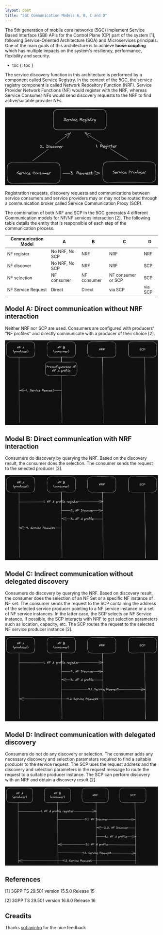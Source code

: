 ```yaml
---
layout: post
title: "5GC Communication Models A, B, C and D"
---
```


The 5th generation of mobile core networks (5GC) implement Service Based Interface (SBI) APIs for the Control Plane (CP) part of the system [1], following Service-Oriented Architecture (SOA) and Microservices principals. One of the main goals of this architecture is to achieve **loose coupling** which has multiple impacts on the system's resiliency, performance, flexibility and security.

- toc
{: toc }

The service discovery function in this architecture is performed by a component called Service Registry. In the context of the 5GC, the service registry component is called Network Repository Function (NRF). Service Provider Network Functions (NF) would register with the NRF, whereas Service Consumer NFs would send discovery requests to the NRF to find active/suitable provider NFs.

![Service discovery in SOA](assets/posts/soa-discovery.png "Service discovery in SOA")

Registration requests, discovery requests and communications between service consumers and service providers may or may not be routed through a communication broker called Service Communication Proxy (SCP).

The combination of both NRF and SCP in the 5GC generates 4 different Communication models for NF/NF services interaction [2]. The following table details the entity that is responsible of each step of the communication process.

| Communication Model    | A              | B           | C                  | D       |
|------------------------|----------------|-------------|--------------------|---------|
| NF register            | No NRF, No SCP | NRF         | NRF                | NRF     |
| NF discover            | No NRF, No SCP | NRF         | NRF                | SCP     |
| NF selection           | NF consumer    | NF consumer | NF consumer or SCP | SCP     |
| NF Service Request     | Direct         | Direct      | via SCP            | via SCP |

## Model A: Direct communication without NRF interaction

Neither NRF nor SCP are used. Consumers are configured with producers' "NF profiles" and directly communicate with a producer of their choice [2].

![Model A: Direct communication without NRF interaction](assets/posts/5gc-sig-model-a.png "Model A: Direct communication without NRF interaction")

## Model B: Direct communication with NRF interaction

Consumers do discovery by querying the NRF. Based on the discovery result, the consumer does the selection. The consumer sends the request to the selected producer [2].

![Model B: Direct communication with NRF interaction](assets/posts/5gc-sig-model-b.png "Model B: Direct communication with NRF interaction")

## Model C: Indirect communication without delegated discovery

Consumers do discovery by querying the NRF. Based on discovery result, the consumer does the selection of an NF Set or a specific NF instance of NF set. The consumer sends the request to the SCP containing the address of the selected service producer pointing to a NF service instance or a set of NF service instances. In the latter case, the SCP selects an NF Service instance. If possible, the SCP interacts with NRF to get selection parameters such as location, capacity, etc. The SCP routes the request to the selected NF service producer instance [2].

![Model C: Indirect communication without delegated discovery](assets/posts/5gc-sig-model-c.png "Model C: Indirect communication without delegated discovery")

## Model D: Indirect communication with delegated discovery

Consumers do not do any discovery or selection. The consumer adds any necessary discovery and selection parameters required to find a suitable producer to the service request. The SCP uses the request address and the discovery and selection parameters in the request message to route the request to a suitable producer instance. The SCP can perform discovery with an NRF and obtain a discovery result [2].

![Model D: Indirect communication with delegated discovery](assets/posts/5gc-sig-model-d.png "Model D: Indirect communication with delegated discovery")

## References

[1] 3GPP TS 29.501 version 15.5.0 Release 15

[2] 3GPP TS 29.501 version 16.6.0 Release 16


## Creadits

Thanks [sofianinho](https://github.com/sofianinho) for the nice feedback
